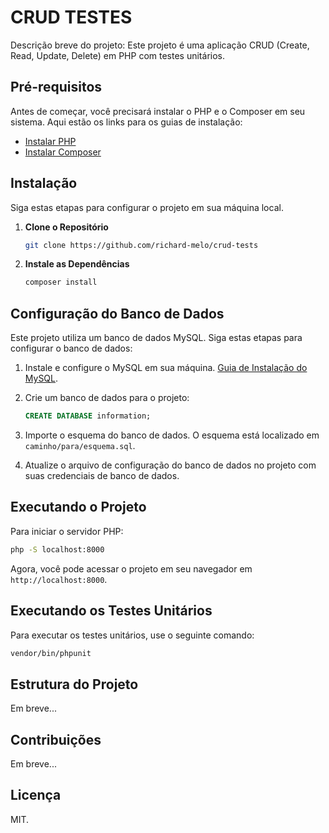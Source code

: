 
# CRUD TESTES

Descrição breve do projeto: Este projeto é uma aplicação CRUD (Create, Read, Update, Delete) em PHP com testes unitários.

## Pré-requisitos

Antes de começar, você precisará instalar o PHP e o Composer em seu sistema. Aqui estão os links para os guias de instalação:

- [Instalar PHP](https://www.php.net/manual/pt_BR/install.php)
- [Instalar Composer](https://getcomposer.org/download/)

## Instalação

Siga estas etapas para configurar o projeto em sua máquina local.

1. **Clone o Repositório**

   ```bash
   git clone https://github.com/richard-melo/crud-tests
   ```
2. **Instale as Dependências**

   ```bash
   composer install
   ```

## Configuração do Banco de Dados

Este projeto utiliza um banco de dados MySQL. Siga estas etapas para configurar o banco de dados:

1. Instale e configure o MySQL em sua máquina. [Guia de Instalação do MySQL](https://dev.mysql.com/doc/mysql-installation-excerpt/5.7/en/).
2. Crie um banco de dados para o projeto:

   ```sql
   CREATE DATABASE information;
   ```
3. Importe o esquema do banco de dados. O esquema está localizado em `caminho/para/esquema.sql`.
4. Atualize o arquivo de configuração do banco de dados no projeto com suas credenciais de banco de dados.

## Executando o Projeto

Para iniciar o servidor PHP:

```bash
php -S localhost:8000
```

Agora, você pode acessar o projeto em seu navegador em `http://localhost:8000`.

## Executando os Testes Unitários

Para executar os testes unitários, use o seguinte comando:

```bash
vendor/bin/phpunit
```

## Estrutura do Projeto

Em breve...

## Contribuições

Em breve...

## Licença

MIT.
